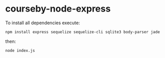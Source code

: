 courseby-node-express
=====================

To install all dependencies execute:
    
    npm install express sequelize sequelize-cli sqlite3 body-parser jade

then:
  
    node index.js

